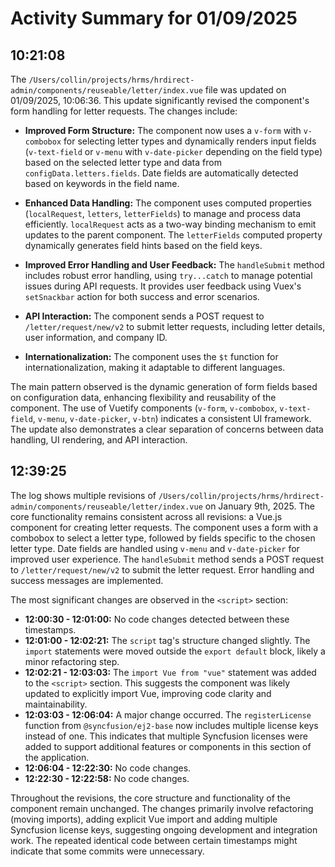 # Activity Summary for 01/09/2025

## 10:21:08
The `/Users/collin/projects/hrms/hrdirect-admin/components/reuseable/letter/index.vue` file was updated on 01/09/2025, 10:06:36.  This update significantly revised the component's form handling for letter requests.  The changes include:

* **Improved Form Structure:** The component now uses a `v-form` with `v-combobox` for selecting letter types and dynamically renders input fields (`v-text-field` or `v-menu` with `v-date-picker` depending on the field type) based on the selected letter type and data from `configData.letters.fields`.  Date fields are automatically detected based on keywords in the field name.

* **Enhanced Data Handling:**  The component uses computed properties (`localRequest`, `letters`, `letterFields`) to manage and process data efficiently.  `localRequest` acts as a two-way binding mechanism to emit updates to the parent component.  The `letterFields` computed property dynamically generates field hints based on the field keys.

* **Improved Error Handling and User Feedback:** The `handleSubmit` method includes robust error handling, using `try...catch` to manage potential issues during API requests.  It provides user feedback using Vuex's `setSnackbar` action for both success and error scenarios.

* **API Interaction:** The component sends a POST request to `/letter/request/new/v2` to submit letter requests, including letter details, user information, and company ID.

* **Internationalization:** The component uses the `$t` function for internationalization, making it adaptable to different languages.

The main pattern observed is the dynamic generation of form fields based on configuration data, enhancing flexibility and reusability of the component.  The use of Vuetify components (`v-form`, `v-combobox`, `v-text-field`, `v-menu`, `v-date-picker`, `v-btn`) indicates a consistent UI framework.  The update also demonstrates a clear separation of concerns between data handling, UI rendering, and API interaction.


## 12:39:25
The log shows multiple revisions of `/Users/collin/projects/hrms/hrdirect-admin/components/reuseable/letter/index.vue`  on January 9th, 2025.  The core functionality remains consistent across all revisions: a Vue.js component for creating letter requests.  The component uses a form with a combobox to select a letter type, followed by fields specific to the chosen letter type.  Date fields are handled using `v-menu` and `v-date-picker` for improved user experience.  The `handleSubmit` method sends a POST request to `/letter/request/new/v2` to submit the letter request.  Error handling and success messages are implemented.


The most significant changes are observed in the `<script>` section:

* **12:00:30 - 12:01:00:** No code changes detected between these timestamps.
* **12:01:00 - 12:02:21:** The `script` tag's structure changed slightly. The `import` statements were moved outside the `export default` block, likely a minor refactoring step.
* **12:02:21 - 12:03:03:** The `import Vue from "vue"` statement was added to the `<script>` section.  This suggests the component was likely updated to explicitly import Vue, improving code clarity and maintainability.
* **12:03:03 - 12:06:04:** A major change occurred.  The `registerLicense` function from `@syncfusion/ej2-base` now includes multiple license keys instead of one. This indicates that multiple Syncfusion licenses were added to support additional features or components in this section of the application.
* **12:06:04 - 12:22:30:**  No code changes.
* **12:22:30 - 12:22:58:** No code changes.


Throughout the revisions, the core structure and functionality of the component remain unchanged. The changes primarily involve refactoring (moving imports), adding explicit Vue import and adding multiple Syncfusion license keys, suggesting ongoing development and integration work.  The repeated identical code between certain timestamps might indicate that some commits were unnecessary.
